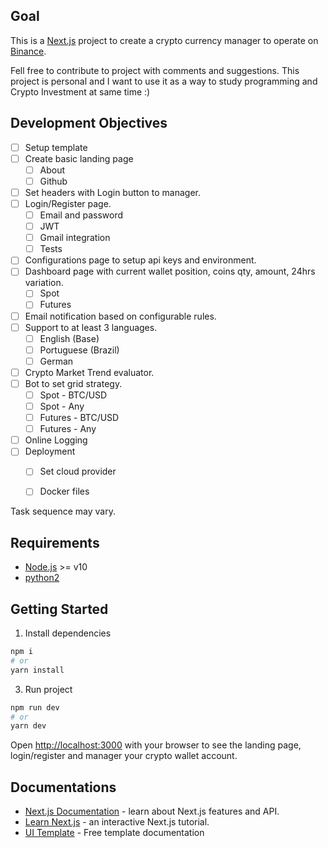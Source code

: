 ## Goal
This is a [Next.js](https://nextjs.org/) project to create a crypto currency manager to operate on [Binance](https://www.binance.com/).

Fell free to contribute to project with comments and suggestions. This project is personal and I want to use it as a way to study programming and Crypto Investment at same time :)

## Development Objectives
- [ ] Setup template
- [ ] Create basic landing page
    - [ ] About
    - [ ] Github
- [ ] Set headers with Login button to manager.
- [ ] Login/Register page.
    - [ ] Email and password
    - [ ] JWT
    - [ ] Gmail integration
    - [ ] Tests
- [ ] Configurations page to setup api keys and environment.
- [ ] Dashboard page with current wallet position, coins qty, amount, 24hrs variation.
    - [ ] Spot
    - [ ] Futures
- [ ] Email notification based on configurable rules.
- [ ] Support to at least 3 languages.
    - [ ] English (Base)
    - [ ] Portuguese (Brazil)
    - [ ] German
- [ ] Crypto Market Trend evaluator.
- [ ] Bot to set grid strategy.
    - [ ] Spot - BTC/USD
    - [ ] Spot - Any
    - [ ] Futures - BTC/USD
    - [ ] Futures - Any
- [ ] Online Logging 
- [ ] Deployment
    - [ ] Set cloud provider
    - [ ] Docker files



Task sequence may vary.

## Requirements
 - [Node.js](https://nodejs.org/en/) >= v10
 - [python2](https://www.python.org/download/releases/2.0/)

## Getting Started

1. Install dependencies
```bash
npm i
# or
yarn install
```

3. Run project 
```bash
npm run dev
# or
yarn dev
```

Open [http://localhost:3000](http://localhost:3000) with your browser to see the landing page, login/register and manager your crypto wallet account.

## Documentations
- [Next.js Documentation](https://nextjs.org/docs) - learn about Next.js features and API.
- [Learn Next.js](https://nextjs.org/learn) - an interactive Next.js tutorial.
- [UI Template](https://www.creative-tim.com/learning-lab/nextjs/quick-start/argon-dashboard) - Free template documentation
<!-- - [Learn react-i18next](https://react.i18next.com/guides/quick-start) - quick start to use i18next on you Next.js project -->

